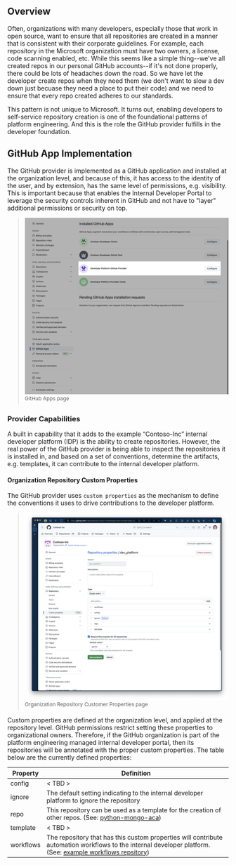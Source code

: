 ## Overview
Often, organizations with many developers, especially those that work in open source, want to ensure that all repositories are created in a manner that is consistent with their corporate guidelines. For example, each repository in the Microsoft organization must have two owners, a license, code scanning enabled, etc. While this seems like a simple thing--we've all created repos in our personal GitHub accounts--if it's not done properly, there could be lots of headaches down the road. So we have let the developer create repos when they need them (we don't want to slow a dev down just becuase they need a place to put their code) and we need to ensure that every repo created adheres to our standards.

This pattern is not unique to Microsoft. It turns out, enabling developers to self-service repository creation is one of the foundational patterns of platform engineering. And this is the role the GitHub provider fulfills in the developer foundation.

## GitHub App Implementation

The GitHub provider is implemented as a GitHub application and installed at the organization level, and because of this, it has access to the identity of the user, and by extension, has the same level of permissions, e.g. visibility. This is important because that enables the Internal Developer Portal to leverage the security controls inherent in GitHub and not have to "layer" additional permissions or security on top.
> ![Contoso-Inc GitHub App Settings Page](./images/contoso-org-ghapps.png)
> <sup>GitHub Apps page</sup>

### Provider Capabilities

A built in capability that it adds to the example “Contoso-Inc” internal developer platform (IDP) is the ability to create repositories. However, the real power of the GitHub provider is being able to inspect the repositories it is installed in, and based on a set of conventions, determine the artifacts, e.g. templates, it can contribute to the internal developer platform. 

#### Organization Repository Custom Properties
The GitHub provider uses `custom properties` as the mechanism to define the conventions it uses to drive contributions to the developer platform. 

> ![Contoso-Inc Organization Repository Custome Properties](./images/repo-custom-properties.png)
> <sup>Organization Repository Customer Properties page</sup>

Custom properties are defined at the organization level, and applied at the repository level. GitHub permissions restrict setting these properties to organizational owners. Therefore, if the GitHub organization is part of the platform engineering managed internal developer portal, then its repositories will be annotated with the proper custom properties. The table below are the currently defined properties:

|Property|Definition|
|----------|-----|
|config    | < TBD > |
|ignore    | The default setting indicating to the internal developer platform to ignore the repository  |
|repo      | This repository can be used as a template for the creation of other repos. (See: [python-mongo-aca](https://github.com/Contoso-Inc/python-mongo-aca)) |
|template  | < TBD > |
|workflows | The repository that has this custom properties will contribute automation workflows to the internal developer platform. (See: [example workflows repsitory](https://github.com/Contoso-Inc/workflows)) |

